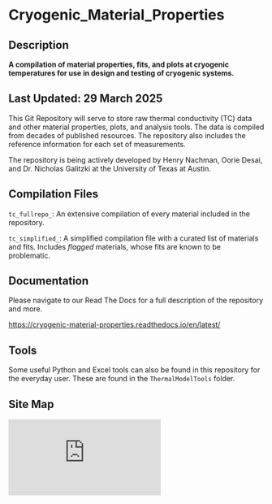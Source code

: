 # Cryogenic_Material_Properties
## Description
**A compilation of material properties, fits, and plots at cryogenic temperatures for use in design and testing of cryogenic systems.**

## Last Updated: 29 March 2025

This Git Repository will serve to store raw thermal conductivity (TC) data and other material properties, plots, and analysis tools. The data is compiled from decades of published resources. The repository also includes the reference information for each set of measurements. 

The repository is being actively developed by Henry Nachman, Oorie Desai, and Dr. Nicholas Galitzki at the University of Texas at Austin.

## Compilation Files
`tc_fullrepo_`: An extensive compilation of every material included in the repository. 

`tc_simplified_`: A simplified compilation file with a curated list of materials and fits. Includes *flagged* materials, whose fits are known to be problematic.

<!-- `tc_other_fits`: Fits extracted directly from other sources (not produced 'in-house'). These fits may follow a different fit type. This file currently has many more fits than the raw data file because many sources report/publish only their fit.

`tc_rawdata_fits`: The fits produced from temperature + thermal conductivity data that has been accumulated from a variety of sources. More information on the fitting method can be found in the documentation. -->


## Documentation

Please navigate to our Read The Docs for a full description of the repository and more.

https://cryogenic-material-properties.readthedocs.io/en/latest/


## Tools

Some useful Python and Excel tools can also be found in this repository for the everyday user. These are found in the `ThermalModelTools` folder.

## Site Map

![image](https://github.com/CMB-S4/Cryogenic_Material_Properties/blob/main/docs/site_map.pdf)